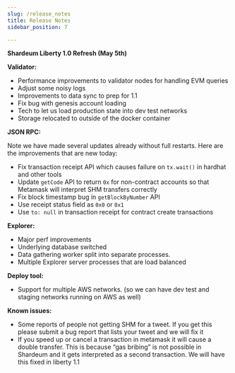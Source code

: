```yaml
---
slug: /release_notes
title: Release Notes
sidebar_position: 7

---
```

**Shardeum Liberty 1.0 Refresh (May 5th)**

**Validator:**

- Performance improvements to validator nodes for handling EVM queries
- Adjust some noisy logs
- Improvements to data sync to prep for 1.1
- Fix bug with genesis account loading
- Tech to let us load production state into dev test networks
- Storage relocated to outside of the docker container

**JSON RPC:**

Note we have made several updates already without full restarts.  Here are the improvements that are new today:

- Fix transaction receipt API which causes failure on `tx.wait()` in hardhat and other tools
- Update `getCode` API to return `0x` for non-contract accounts so that Metamask will interpret SHM transfers correctly
- Fix block timestamp bug in `getBlockByNumber` API
- Use receipt status field as `0x0` or `0x1`
- Use `to: null` in transaction receipt for contract create transactions

**Explorer:**

- Major perf improvements
- Underlying database switched
- Data gathering worker split into separate processes.
- Multiple Explorer server processes that are load balanced

**Deploy tool:**

- Support for multiple AWS networks. (so we can have dev test and staging networks running on AWS as well)

**Known issues:**

- Some reports of people not getting SHM for a tweet.  If you get this please submit a bug report that lists your tweet and we will fix it
- If you speed up or cancel a transaction in metamask it will cause a double transfer.  This is because “gas bribing” is not possible in Shardeum and it gets interpreted as a second transaction.  We will have this fixed in liberty 1.1
